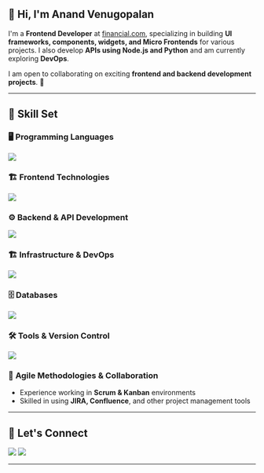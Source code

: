 ## 👋 Hi, I'm Anand Venugopalan  

I'm a **Frontend Developer** at [financial.com](https://financial.com/), specializing in building **UI frameworks, components, widgets, and Micro Frontends** for various projects. I also develop **APIs using Node.js and Python** and am currently exploring **DevOps**.  

I am open to collaborating on exciting **frontend and backend development projects**. 🚀  

---

## 🔹 Skill Set  

### 🖥️ **Programming Languages**  
<p align="left">
  <img src="https://skillicons.dev/icons?i=js,ts,python" />
</p>  

### 🏗️ **Frontend Technologies**  
<p align="left">
  <img src="https://skillicons.dev/icons?i=html,css,scss,angular,vue,react" />
</p>  

### ⚙️ **Backend & API Development**  
<p align="left">
  <img src="https://skillicons.dev/icons?i=nodejs,express,flask" />
</p>  

### 🏗️ **Infrastructure & DevOps**  
<p align="left">
  <img src="https://skillicons.dev/icons?i=docker,kubernetes,jenkins,terraform,ansible,githubactions,aws" />
</p>  

### 🗄️ **Databases**  
<p align="left">
  <img src="https://skillicons.dev/icons?i=mysql,mongodb,elasticsearch" />
</p>  

### 🛠️ **Tools & Version Control**  
<p align="left">
  <img src="https://skillicons.dev/icons?i=git,linux" />
</p>  

### 📌 **Agile Methodologies & Collaboration**  
- Experience working in **Scrum & Kanban** environments  
- Skilled in using **JIRA, Confluence**, and other project management tools  

---

## 🤝 Let's Connect  
<p align="left">
  <a href="https://www.linkedin.com/in/anand-v-89330b16"><img src="https://skillicons.dev/icons?i=linkedin" /></a>  
  <a href="mailto:anandvg46@gmail.com"><img src="https://skillicons.dev/icons?i=gmail" /></a>  
</p>

---
